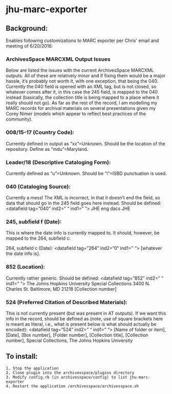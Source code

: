 # jhu-marc-exporter

## Background:

Enables following customizations to MARC exporter per Chris' email and meeting of 6/20/2016:

### ArchivesSpace MARCXML Output Issues
Below are listed the issues with the current ArchivesSpace MARCXML outputs. All of these are relatively minor and if fixing them would be a major hassle, it’s probably not worth it, with one exception, that being the 040. Currently the 040 field is opened with an XML tag, but is not closed, so whatever comes after it, in this case the 245 field, is mapped to the 040 instead (basically, the collection title is being mapped to a place where it really should not go). As far as the rest of the record, I am modelling my MARC records for archival materials on several presentations given my Corey Nimer (models which appear to reflect best practices of the community).

### 008/15-17 (Country Code):
Currently defined in output as “xx”=Unknown. Should be the location of the repository. Define as “mdu”=Maryland.

### Leader/18 (Descriptive Cataloging Form):
Currently defined as “u”=Unknown. Should be “i”=ISBD punctuation is used.

### 040 (Cataloging Source):
Currently a mess! The XML is incorrect, in that it doesn’t end the field, so data that should go in the 245 field goes here instead. Should be defined:
<datafield tag=”040” ind2=” “ ind1=” “>
	<subfield code=”a”>JHE</subfield>
	<subfield code=”b”>eng</subfield>
	<subfield code=”e”>dacs</subfield>
	<subfield code=”c”>JHE</subfield>
</datafield>

### 245, subfield f (Date):
This is where the date info is currently mapped to. It should, however, be mapped to the 264, subfield c:

264, subfield c (Date):
<datafield tag=”264” ind2=”0“ ind1=” “>
	<subfield code=”c”>[whatever the date info is].</subfield>
</datafield>

### 852 (Location):
Currently rather generic. Should be defined:
<datafield tag=”852” ind2=” “ ind1=” “>
	<subfield code=”a”>The Johns Hopkins University</subfield>
	<subfield code=”b”>Special Collections</subfield>
	<subfield code=”e”>3400 N. Charles St. Baltimore, MD 21218</subfield>
	<subfield code=”c”>[Collection number]</subfield>
</datafield>

### 524 (Preferred Citation of Described Materials):
This is not currently present (but was present in AT outputs). If we want this info in the record, should be defined as (note, use of square brackets here is meant as literal, i.e., what is present below is what should actually be encoded):
<datafield tag=”524” ind2=” “ ind1=” “>
	<subfield code=”a”>[Name of folder or item], [Date], [Box number], [Folder number], [Collection title], [Collection number], Special Collections, The Johns Hopkins University</subfield>
</datafield>

## To install:

	1. Stop the application
	2. Clone plugin into the archivesspace/plugins directory
	3. Modify config.rb (in archivesspace/config) to list jhu-marc-exporter
	4. Restart the application /archivesspace/archivesspace.sh
